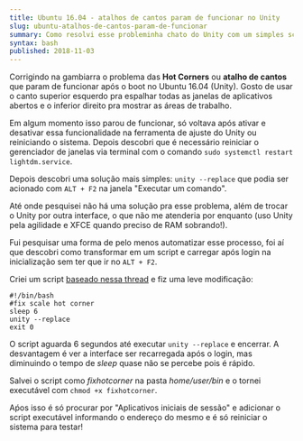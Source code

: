 ```yaml
---
title: Ubuntu 16.04 - atalhos de cantos param de funcionar no Unity
slug: ubuntu-atalhos-de-cantos-param-de-funcionar
summary: Como resolvi esse probleminha chato do Unity com um simples script
syntax: bash
published: 2018-11-03
---
```


Corrigindo na gambiarra o problema das **Hot Corners** ou **atalho de cantos** que param de funcionar após o boot no Ubuntu 16.04 (Unity). Gosto de usar o canto superior esquerdo pra espalhar todas as janelas de aplicativos abertos e o inferior direito pra mostrar as áreas de trabalho.

Em algum momento isso parou de funcionar, só voltava após ativar e desativar essa funcionalidade na ferramenta de ajuste do Unity ou reiniciando o sistema. Depois descobri que é necessário reiniciar o gerenciador de janelas via terminal com o comando `sudo systemctl restart lightdm.service`.

Depois descobri uma solução mais simples: `unity --replace` que podia ser acionado com `ALT + F2` na janela "Executar um comando".

Até onde pesquisei não há uma solução pra esse problema, além de trocar o Unity por outra interface, o que não me atenderia por enquanto (uso Unity pela agilidade e XFCE quando preciso de RAM sobrando!).

Fui pesquisar uma forma de pelo menos automatizar esse processo, foi aí que descobri como transformar em um script e carregar após login na inicialização sem ter que ir no `ALT + F2`.

Criei um script [baseado nessa thread](https://ubuntuforums.org/showthread.php?t=2339727/ "Compiz's hotcorners stop to work after boot, but comeback after I kill its process") e fiz uma leve modificação:

    #!/bin/bash
    #fix scale hot corner
    sleep 6
    unity --replace
    exit 0

O script aguarda 6 segundos até executar `unity --replace` e encerrar. A desvantagem é ver a interface ser recarregada após o login, mas diminuindo o tempo de *sleep* quase não se percebe pois é rápido.

Salvei o script como *fixhotcorner* na pasta *home/user/bin* e o tornei executável com `chmod +x fixhotcorner`.

Aṕos isso é só procurar por "Aplicativos iniciais de sessão" e adicionar o script executável informando o endereço do mesmo e é só reiniciar o sistema para testar!
